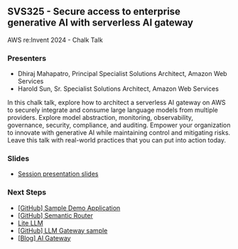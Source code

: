 ## SVS325 - Secure access to enterprise generative AI with serverless AI gateway
AWS re:Invent 2024 - Chalk Talk

### Presenters
 - Dhiraj Mahapatro, Principal Specialist Solutions Architect, Amazon Web Services
 - Harold Sun, Sr. Specialist Solutions Architect, Amazon Web Services

In this chalk talk, explore how to architect a serverless AI gateway on AWS to securely integrate and consume large language models from multiple providers. Explore model abstraction, monitoring, observability, governance, security, compliance, and auditing. Empower your organization to innovate with generative AI while maintaining control and mitigating risks. Leave this talk with real-world practices that you can put into action today.

### Slides
 - [Session presentation slides](TBD)

### Next Steps
 - [[GitHub] Sample Demo Application](https://github.com/aws-samples/serverless-ai-gateway)
 - [[GitHub] Semantic Router](https://github.com/aurelio-labs/semantic-router)
 - [Lite LLM](https://www.litellm.ai/)
 - [[GitHub] LLM Gateway sample](https://github.com/aws-samples/llm-gateway)
 - [[Blog] AI Gateway](https://aws.amazon.com/blogs/machine-learning/create-a-generative-ai-gateway-to-allow-secure-and-compliant-consumption-of-foundation-models/)
